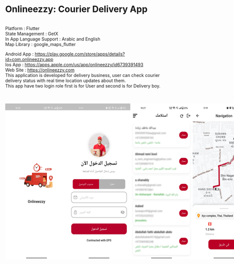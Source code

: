 # Onlineezzy: Courier Delivery App
<BR>
Platform : Flutter<BR>
State Management : GetX<BR>
In App Language Support : Arabic and English<BR>
Map Library : google_maps_flutter<BR>

Android App : https://play.google.com/store/apps/details?id=com.onlineezzy.app
<BR>
Ios App : https://apps.apple.com/us/app/onlineezzy/id6739391493
<BR>
Web Site : https://onlineezzy.com
<BR>
This application is developed for delivery business, user can check courier delivery status with real time location updates about them.<BR>
This app have two login role first is for User and second is for Delivery boy.

<BR>
<BR>


<div style="display: flex; align-items: center; justify-content: space-around;">
  <img src="ScreenShots/1.jpg" alt="Alt text" width="200" height="500">
  <img src="ScreenShots/2.jpg" alt="Alt text" width="200" height="500">
  <img src="ScreenShots/3.jpg" alt="Alt text" width="200" height="500">
  <img src="ScreenShots/4.jpg" alt="Alt text" width="200" height="500">
</div>


